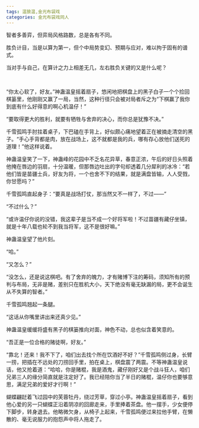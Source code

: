 ```yaml
---
tags: 温狼温,金光布袋戏
categories: 金光布袋戏同人
---
```




智者多善弈，但弈局风格路数，总是各有不同。

胜负计目，当是以算为第一，但个中局势变幻、预期与应对，难以拘于固有的谱式。

当对手与自己，在算计之力上相差无几，左右胜负关键的又是什么呢？

 <br/>

“你太心软了，好友。”神蛊温皇摇着扇子，悠闲地把棋盘上的黑子白子一个个捡回棋篓里，他刚刚又赢了一局，当然，这种行径只会被对局者斥之为“下棋赢了我你到底有什么好得意的啊心机温仔！”

“要取得更大的胜利，就要有牺牲与舍弃的决心，而你总是犹豫不决。”

千雪孤鸣手肘拄着桌子，下巴磕在手背上，好似颇心痛地望着正在被摘走清空的黑子。“手心手背都是肉，放在战场上，这不就都是我的兵，哪有存心放他们送死的道理！”他这样说着。

神蛊温皇笑了一下，神蛊峰的花园中不乏名花异草，春意正浓，午后的好日头照着他掩在唇边的羽扇，十分温暖，但那唇边吐出的字句却透着几分犀利的冰冷：“若他们皆是苗疆士兵，好友为将，一个也舍不下的结果，就是满盘皆输，人人受戮，你甘愿吗？”

千雪孤鸣直起身子：“要真是战场打仗，那当然又不一样了，不过——”

“不过什么？”

“或许温仔你说的没错，我这辈子是当不成一个好将军啦！不过苗疆有藏仔坐镇，就是十年八载也轮不到我当将军，这不是很好嘛。”

神蛊温皇望了他片刻。

“哈。”

“又怎么？”

“没怎么，还是说这棋吧。有了舍弃的魄力，才有赌博下注的筹码，须知所有的预判与布局，无非是赌，差别只在胜机大小，天下绝没有毫无缺漏的局，更不会诞生从不失算的智者。”

千雪孤鸣翘起一条腿。

“这话从你嘴里讲出来还真少见。”

神蛊温皇缓缓将盛有黑子的棋篓推向对面，神色不动，总也似含着笑意的。

“吾正是一位合格的赌徒啊，好友。”

“靠北！还来！我不下了，咱们出去找个所在饮酒好不好？”千雪孤鸣侧过身，长臂一捞，把插在不远处的刀捞回手里，拍在桌上，棋盘震了两震。不等神蛊温皇说话，他又抢着道：“哈哈，你是赌棍，我是酒鬼，藏仔刚好又是个战斗狂人，咱们兄弟三人的缘分简直就是注定好了。我已经陪你当了半日的赌棍，温仔你也要够意思，满足兄弟的爱好才行啊！”

蝴蝶翩跹着飞过园中的芙蓉牡丹，绕过芳草，穿过小亭。神蛊温皇摇着扇子，看到他心爱的另一只蝴蝶正沿着阴凉的回廊走来，手里捧着茶盘。他一摆手，少女便停下脚步，转身退去。他略微欠身，从椅子上起来，千雪孤鸣便过来拉他手臂，在懒散的、毫无说服力的抱怨声中将人拖走了。

 

 